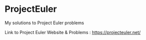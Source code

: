 # ProjectEuler
My solutions to Project Euler problems


Link to Project Euler Website & Problems :  https://projecteuler.net/
